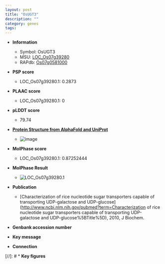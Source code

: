 ```yaml
---
layout: post
title: "OsUGT3"
description: ""
category: genes
tags: 
---
```


* **Information**  
    + Symbol: OsUGT3  
    + MSU: [LOC_Os07g39280](http://rice.plantbiology.msu.edu/cgi-bin/ORF_infopage.cgi?orf=LOC_Os07g39280)  
    + RAPdb: [Os07g0581000](http://rapdb.dna.affrc.go.jp/viewer/gbrowse_details/irgsp1?name=Os07g0581000)  

* **PSP score**  
    + LOC_Os07g39280.1: 0.2873 

* **PLAAC score**  
    + LOC_Os07g39280.1: 0 

* **pLDDT score**
    + 79.74

* **[Protein Structure from AlphaFold and UniProt](https://www.uniprot.org/uniprotkb/Q69V70/entry#structure)**
    + ![image](https://ricepsp.github.io/images/Q6/AF-Q69V70-F1.png)

* **MolPhase score**
    + LOC_Os07g39280.1: 0.87252444

* **MolPhase Result**
    + ![LOC_Os07g39280.1](https://304243504.github.io/Pictures/LOC_Os07g/LOC_Os07g39280.1.png)

* **Publication**  
    + [Characterization of rice nucleotide sugar transporters capable of transporting UDP-galactose and UDP-glucose](http://www.ncbi.nlm.nih.gov/pubmed?term=Characterization of rice nucleotide sugar transporters capable of transporting UDP-galactose and UDP-glucose%5BTitle%5D), 2010, J Biochem.

* **Genbank accession number**  

* **Key message**  

* **Connection**  

[//]: # * **Key figures**  


